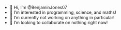 - 👋 Hi, I’m @BenjaminJones07
- 👀 I’m interested in programming, science, and maths!
- 🌱 I’m currently not working on anything in particular!
- 💞️ I’m looking to collaborate on nothing right now!

<!---
BenjaminJones07/BenjaminJones07 is a ✨ special ✨ repository because its `README.md` (this file) appears on your GitHub profile.
You can click the Preview link to take a look at your changes.
--->
